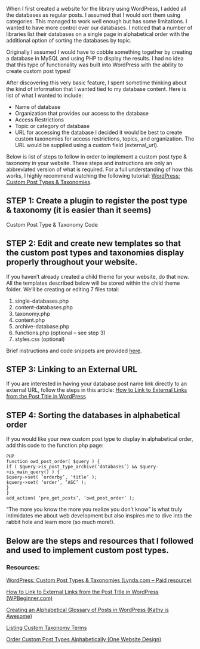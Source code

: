 When I first created a website for the library using WordPress, I added all the databases as regular posts.  I assumed that I would sort them using categories.  This managed to work well enough but has some limitations.  I wanted to have more control over our databases.  I noticed that a number of libraries list their databases on a single page in alphabetical order with the additional option of sorting the databases by topic.  

Originally I assumed I would have to cobble something together by creating a database in MySQL and using PHP to display the results.  I had no idea that this type of functionality was built into WordPress with the ability to create custom post types!

After discovering this very basic feature, I spent sometime thinking about the kind of information that I wanted tied to my database content.  Here is list of what I wanted to include:

* Name of database
* Organization that provides our access to the database
* Access Restrictions
* Topic or category of database
* URL for accessing the database
I decided it would be best to create custom taxonomies for access restrictions, topics, and organization. The URL would be supplied using a custom field (external_url).

Below is list of steps to follow in order to implement a custom post type & taxonomy in your website.  These steps and instructions are only an abbreviated version of what is required.  For a full understanding of how this works, I highly recommend watching the following tutorial: [WordPress: Custom Post Types & Taxonomies](https://www.lynda.com/WordPress-tutorials/WordPress-Custom-Post-Types-Taxonomies/163113-2.html).

## STEP 1: Create a plugin  to register the post type & taxonomy (it is easier than it seems)
Custom Post Type & Taxonomy Code

## STEP 2: Edit and create new templates so that the custom post types and taxonomies display properly throughout your website.
If you haven’t already created a child theme for your website, do that now.  All the templates described below will be stored within the child theme folder.  We’ll be creating or editing 7 files total:

1. single-databases.php
2. content-databases.php
3. taxonomy.php
4. content.php
5. archive-database.php
6. functions.php (optional – see step 3)
7. styles.css (optional)

Brief instructions and code snippets are provided [here](http://melanieawilson.com/melanieawilson/wp-content/uploads/2016/07/InstructionsforCustompostype.pdf).

## STEP 3: Linking to an External URL
If you are interested in having your database post name link directly to an external URL, follow the steps in this article: [How to Link to External Links from the Post Title in WordPress](https://www.wpbeginner.com/wp-tutorials/how-to-link-to-external-links-from-the-post-title-in-wordpress/)

## STEP 4: Sorting the databases in alphabetical order
If you would like your new custom post type to display in alphabetical order, add this code to the function.php page:

```
PHP
function owd_post_order( $query ) {
if ( $query->is_post_type_archive(‘databases’) && $query->is_main_query() ) {
$query->set( ‘orderby’, ‘title’ );
$query->set( ‘order’, ‘ASC’ );
}
}
add_action( ‘pre_get_posts’, ‘owd_post_order’ );
```

“The more you know the more you realize you don’t know” is what truly intimidates me about web development but also inspires me to dive into the rabbit hole and learn more (so much more!).

Below are the steps and resources that I followed and used to implement custom post types.
---
### Resources:
[WordPress: Custom Post Types & Taxonomies (Lynda.com – Paid resource)](https://www.lynda.com/WordPress-tutorials/WordPress-Custom-Post-Types-Taxonomies/163113-2.html)

[How to Link to External Links from the Post Title in WordPress (WPBeginner.com)](https://www.wpbeginner.com/wp-tutorials/how-to-link-to-external-links-from-the-post-title-in-wordpress/)

[Creating an Alphabetical Glossary of Posts in WordPress (Kathy is Awesome)](https://www.kathyisawesome.com/alphabetical-posts-glossary/)

[Listing Custom Taxonomy Terms](https://wordpress.org/support/topic/listing-custom-taxonomy-terms/)

[Order Custom Post Types Alphabetically (One Website Design)](https://www.onewebsitedesign.co.uk/wordpress-tips/order-wordpress-custom-post-type-alphabetically/)
